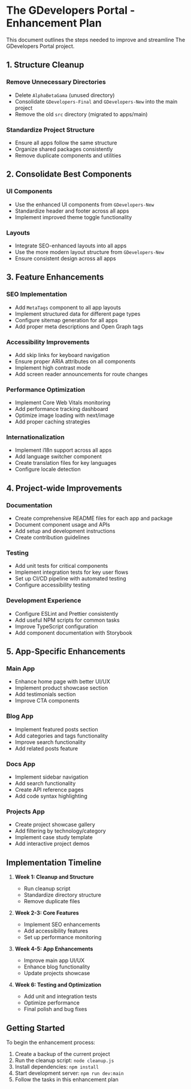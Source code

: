 # The GDevelopers Portal - Enhancement Plan

This document outlines the steps needed to improve and streamline The GDevelopers Portal project.

## 1. Structure Cleanup

### Remove Unnecessary Directories
- Delete `AlphaBetaGama` (unused directory)
- Consolidate `GDevelopers-Final` and `GDevelopers-New` into the main project
- Remove the old `src` directory (migrated to apps/main)

### Standardize Project Structure
- Ensure all apps follow the same structure
- Organize shared packages consistently
- Remove duplicate components and utilities

## 2. Consolidate Best Components

### UI Components
- Use the enhanced UI components from `GDevelopers-New`
- Standardize header and footer across all apps
- Implement improved theme toggle functionality

### Layouts
- Integrate SEO-enhanced layouts into all apps
- Use the more modern layout structure from `GDevelopers-New`
- Ensure consistent design across all apps

## 3. Feature Enhancements

### SEO Implementation
- Add `MetaTags` component to all app layouts
- Implement structured data for different page types
- Configure sitemap generation for all apps
- Add proper meta descriptions and Open Graph tags

### Accessibility Improvements
- Add skip links for keyboard navigation
- Ensure proper ARIA attributes on all components
- Implement high contrast mode
- Add screen reader announcements for route changes

### Performance Optimization
- Implement Core Web Vitals monitoring
- Add performance tracking dashboard
- Optimize image loading with next/image
- Add proper caching strategies

### Internationalization
- Implement i18n support across all apps
- Add language switcher component
- Create translation files for key languages
- Configure locale detection

## 4. Project-wide Improvements

### Documentation
- Create comprehensive README files for each app and package
- Document component usage and APIs
- Add setup and development instructions
- Create contribution guidelines

### Testing
- Add unit tests for critical components
- Implement integration tests for key user flows
- Set up CI/CD pipeline with automated testing
- Configure accessibility testing

### Development Experience
- Configure ESLint and Prettier consistently
- Add useful NPM scripts for common tasks
- Improve TypeScript configuration
- Add component documentation with Storybook

## 5. App-Specific Enhancements

### Main App
- Enhance home page with better UI/UX
- Implement product showcase section
- Add testimonials section
- Improve CTA components

### Blog App
- Implement featured posts section
- Add categories and tags functionality
- Improve search functionality
- Add related posts feature

### Docs App
- Implement sidebar navigation
- Add search functionality
- Create API reference pages
- Add code syntax highlighting

### Projects App
- Create project showcase gallery
- Add filtering by technology/category
- Implement case study template
- Add interactive project demos

## Implementation Timeline

1. **Week 1: Cleanup and Structure**
   - Run cleanup script
   - Standardize directory structure
   - Remove duplicate files

2. **Week 2-3: Core Features**
   - Implement SEO enhancements
   - Add accessibility features
   - Set up performance monitoring

3. **Week 4-5: App Enhancements**
   - Improve main app UI/UX
   - Enhance blog functionality
   - Update projects showcase

4. **Week 6: Testing and Optimization**
   - Add unit and integration tests
   - Optimize performance
   - Final polish and bug fixes

## Getting Started

To begin the enhancement process:

1. Create a backup of the current project
2. Run the cleanup script: `node cleanup.js`
3. Install dependencies: `npm install`
4. Start development server: `npm run dev:main`
5. Follow the tasks in this enhancement plan 